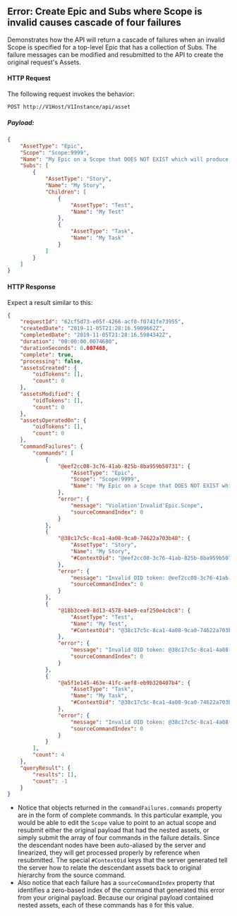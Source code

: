 ## Error: Create Epic and Subs where Scope is invalid causes cascade of four failures

Demonstrates how the API will return a cascade of failures when an invalid Scope is specified for a top-level Epic that has a collection of Subs. The failure messages can be modified and resubmitted to the API to create the original request's Assets.




#### HTTP Request 

The following request invokes the behavior:

`POST http://V1Host/V1Instance/api/asset`

##### Payload:
```json
{
	"AssetType": "Epic",
	"Scope": "Scope:9999",
	"Name": "My Epic on a Scope that DOES NOT EXIST which will produce a cascade of four failures!",
	"Subs": [
		{
			"AssetType": "Story",
			"Name": "My Story",
			"Children": [
				{
					"AssetType": "Test",
					"Name": "My Test"
				},
				{
					"AssetType": "Task",
					"Name": "My Task"
				}
			]
		}
	]
}
```

#### HTTP Response 

Expect a result similar to this:

```json
{
	"requestId": "62cf5d73-e05f-4266-acf0-f0741fe73955",
	"createdDate": "2019-11-05T21:28:16.5909662Z",
	"completedDate": "2019-11-05T21:28:16.5984342Z",
	"duration": "00:00:00.0074680",
	"durationSeconds": 0.007468,
	"complete": true,
	"processing": false,
	"assetsCreated": {
		"oidTokens": [],
		"count": 0
	},
	"assetsModified": {
		"oidTokens": [],
		"count": 0
	},
	"assetsOperatedOn": {
		"oidTokens": [],
		"count": 0
	},
	"commandFailures": {
		"commands": [
			{
				"@eef2cc08-3c76-41ab-825b-8ba959b50731": {
					"AssetType": "Epic",
					"Scope": "Scope:9999",
					"Name": "My Epic on a Scope that DOES NOT EXIST which will produce a cascade of four failures!"
				},
				"error": {
					"message": "Violation'Invalid'Epic.Scope",
					"sourceCommandIndex": 0
				}
			},
			{
				"@38c17c5c-8ca1-4a08-9ca0-74622a703b48": {
					"AssetType": "Story",
					"Name": "My Story",
					"#ContextOid": "@eef2cc08-3c76-41ab-825b-8ba959b50731"
				},
				"error": {
					"message": "Invalid OID token: @eef2cc08-3c76-41ab-825b-8ba959b50731",
					"sourceCommandIndex": 0
				}
			},
			{
				"@18b3cee9-8d13-4578-b4e9-eaf250e4cbc8": {
					"AssetType": "Test",
					"Name": "My Test",
					"#ContextOid": "@38c17c5c-8ca1-4a08-9ca0-74622a703b48"
				},
				"error": {
					"message": "Invalid OID token: @38c17c5c-8ca1-4a08-9ca0-74622a703b48",
					"sourceCommandIndex": 0
				}
			},
			{
				"@a5f1e145-463e-41fc-aef8-eb9b320407b4": {
					"AssetType": "Task",
					"Name": "My Task",
					"#ContextOid": "@38c17c5c-8ca1-4a08-9ca0-74622a703b48"
				},
				"error": {
					"message": "Invalid OID token: @38c17c5c-8ca1-4a08-9ca0-74622a703b48",
					"sourceCommandIndex": 0
				}
			}
		],
		"count": 4
	},
	"queryResult": {
		"results": [],
		"count": -1
	}
}
```

* Notice that objects returned in the `commandFailures.commands` property are in the form of complete commands. In this particular example, you would be able to edit the `Scope` value to point to an actual scope and resubmit either the original payload that had the nested assets, or simply submit the array of four commands in the failure details. Since the descendant nodes have been auto-aliased by the server and linearized, they will get processed properly by reference when resubmitted. The special `#ContextOid` keys that the server generated tell the server how to relate the descendant assets back to original hierarchy from the source command.
* Also notice that each failure has a `sourceCommandIndex` property that identifies a zero-based index of the command that generated this error from your original payload. Because our original payload contained nested assets, each of these commands has `0` for this value.

